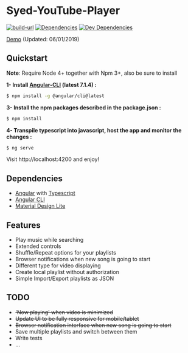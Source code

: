

# Syed-YouTube-Player
[![build-url][build-url-svg]][build-url]
[![Dependencies][dependencies]][dependencies-url]
[![Dev Dependencies][dev-dependencies]][dev-dependencies-url]



[Demo](https://samirhodzic.github.io/ngx-youtube-player) (Updated: 06/01/2019)

## Quickstart

**Note**: Require Node 4+ together with Npm 3+, also be sure to install

**1- Install [Angular-CLI](https://github.com/angular/angular-cli) (latest 7.1.4) :**

```bash
$ npm install -g @angular/cli@latest
```


**3- Install the npm packages described in the package.json :**

```bash
$ npm install
```

**4- Transpile typescript into javascript, host the app and monitor the changes :**

```bash
$ ng serve
```

Visit http://localhost:4200 and enjoy!

## Dependencies
- [Angular](https://angular.io/) with [Typescript](https://www.typescriptlang.org/)
- [Angular CLI](https://cli.angular.io/)
- [Material Design Lite](https://github.com/google/material-design-lite/)

## Features
- Play music while searching
- Extended controls
- Shuffle/Repeat options for your playlists
- Browser notifications when new song is going to start
- Different type for video displaying
- Create local playlist without authorization
- Simple Import/Export playlists as JSON

## TODO
- ~~'Now playing' when video is minimized~~
- ~~Update UI to be fully responsive for mobile/tablet~~
- ~~Browser notification interface when new song is going to start~~
- Save multiple playlists and switch between them
- Write tests
- ...


[dependencies]: https://david-dm.org/samirhodzic/ngx-youtube-player.svg
[dependencies-url]: https://david-dm.org/samirhodzic/ngx-youtube-player
[dev-dependencies]: https://david-dm.org/samirhodzic/ngx-youtube-player/dev-status.svg
[dev-dependencies-url]: https://david-dm.org/samirhodzic/ngx-youtube-player?type=dev
[build-url]: https://travis-ci.org/SamirHodzic/ngx-youtube-player
[build-url-svg]: https://travis-ci.org/SamirHodzic/ngx-youtube-player.svg?branch=master

